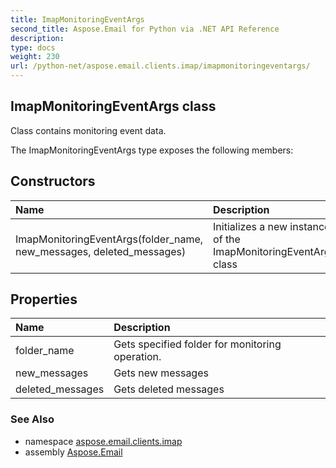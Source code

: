```yaml
---
title: ImapMonitoringEventArgs
second_title: Aspose.Email for Python via .NET API Reference
description: 
type: docs
weight: 230
url: /python-net/aspose.email.clients.imap/imapmonitoringeventargs/
---
```


## ImapMonitoringEventArgs class

Class contains monitoring event data.

The ImapMonitoringEventArgs type exposes the following members:
## Constructors
| Name | Description |
| :- | :- |
|ImapMonitoringEventArgs(folder_name, new_messages, deleted_messages)|Initializes a new instance of the ImapMonitoringEventArgs class|
## Properties
| Name | Description |
| :- | :- |
|folder_name|Gets specified folder for monitoring operation.|
|new_messages|Gets new messages|
|deleted_messages|Gets deleted messages|

### See Also

* namespace [aspose.email.clients.imap](/email/python-net/aspose.email.clients.imap/)
* assembly [Aspose.Email](/email/python-net/)

